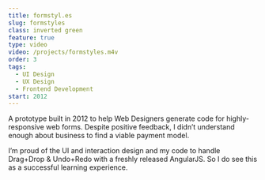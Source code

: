 ```yaml
---
title: formstyl.es
slug: formstyles
class: inverted green
feature: true
type: video
video: /projects/formstyles.m4v
order: 3
tags:
  - UI Design
  - UX Design
  - Frontend Development
start: 2012
---
```

A prototype built in 2012 to help Web Designers generate code for highly-responsive web forms. Despite positive feedback, I didn’t understand enough about business to find a viable payment model.

I’m proud of the UI and interaction design and my code to handle Drag+Drop & Undo+Redo with a freshly released AngularJS. So I do see this as a successful learning experience.